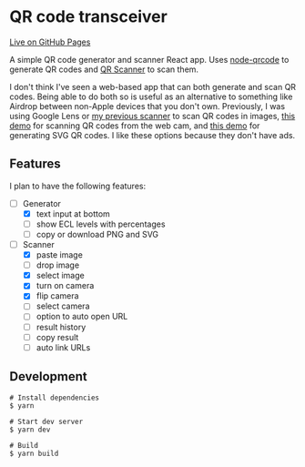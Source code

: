 # QR code transceiver

[Live on GitHub Pages](https://sheeptester.github.io/qr/)

A simple QR code generator and scanner React app. Uses [node-qrcode](https://www.npmjs.com/package/qrcode) to generate QR codes and [QR Scanner](https://www.npmjs.com/package/qr-scanner) to scan them.

I don't think I've seen a web-based app that can both generate and scan QR codes. Being able to do both so is useful as an alternative to something like Airdrop between non-Apple devices that you don't own. Previously, I was using Google Lens or [my previous scanner](https://sheeptester.github.io/javascripts/qr.html) to scan QR codes in images, [this demo](https://nimiq.github.io/qr-scanner/demo/) for scanning QR codes from the web cam, and [this demo](https://datalog.github.io/demo/qrcode-svg/) for generating SVG QR codes. I like these options because they don't have ads.

## Features

I plan to have the following features:

- [ ] Generator
  - [x] text input at bottom
  - [ ] show ECL levels with percentages
  - [ ] copy or download PNG and SVG
- [ ] Scanner
  - [x] paste image
  - [ ] drop image
  - [x] select image
  - [x] turn on camera
  - [x] flip camera
  - [ ] select camera
  - [ ] option to auto open URL
  - [ ] result history
  - [ ] copy result
  - [ ] auto link URLs

## Development

```shell
# Install dependencies
$ yarn

# Start dev server
$ yarn dev

# Build
$ yarn build
```
